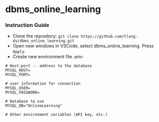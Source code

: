 # dbms_online_learning

### Instruction Guide
- Clone the repository: `git clone https://github.com/tlong-ds/dbms_online_learning.git`
- Open new windows in VSCode, select dbms_online_learning. Press `Apply`.
- Create new environment file .env:
```.env
# Host:port -- address to the database
MYSQL_HOST=
MYSQL_PORT=

# user information for connection
MYSQL_USER=   
MYSQL_PASSWORD= 

# Database to use 
MYSQL_DB="OnlineLearning"

# Other environment variables (API key, etc.)
```
